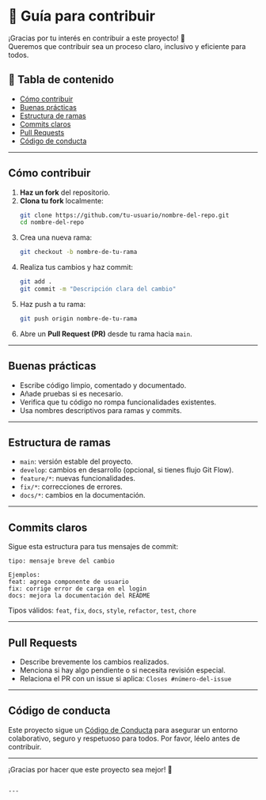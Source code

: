 # 🤝 Guía para contribuir

¡Gracias por tu interés en contribuir a este proyecto! 🎉  
Queremos que contribuir sea un proceso claro, inclusivo y eficiente para todos.

## 🧾 Tabla de contenido

- [Cómo contribuir](#cómo-contribuir)
- [Buenas prácticas](#buenas-prácticas)
- [Estructura de ramas](#estructura-de-ramas)
- [Commits claros](#commits-claros)
- [Pull Requests](#pull-requests)
- [Código de conducta](#código-de-conducta)

---

## Cómo contribuir

1. **Haz un fork** del repositorio.
2. **Clona tu fork** localmente:
   ```bash
   git clone https://github.com/tu-usuario/nombre-del-repo.git
   cd nombre-del-repo
   ```
3. Crea una nueva rama:
   ```bash
   git checkout -b nombre-de-tu-rama
   ```
4. Realiza tus cambios y haz commit:
   ```bash
   git add .
   git commit -m "Descripción clara del cambio"
   ```
5. Haz push a tu rama:
   ```bash
   git push origin nombre-de-tu-rama
   ```
6. Abre un **Pull Request (PR)** desde tu rama hacia `main`.

---

## Buenas prácticas

- Escribe código limpio, comentado y documentado.
- Añade pruebas si es necesario.
- Verifica que tu código no rompa funcionalidades existentes.
- Usa nombres descriptivos para ramas y commits.

---

## Estructura de ramas

- `main`: versión estable del proyecto.
- `develop`: cambios en desarrollo (opcional, si tienes flujo Git Flow).
- `feature/*`: nuevas funcionalidades.
- `fix/*`: correcciones de errores.
- `docs/*`: cambios en la documentación.

---

## Commits claros

Sigue esta estructura para tus mensajes de commit:

```
tipo: mensaje breve del cambio

Ejemplos:
feat: agrega componente de usuario
fix: corrige error de carga en el login
docs: mejora la documentación del README
```

Tipos válidos: `feat`, `fix`, `docs`, `style`, `refactor`, `test`, `chore`

---

## Pull Requests

- Describe brevemente los cambios realizados.
- Menciona si hay algo pendiente o si necesita revisión especial.
- Relaciona el PR con un issue si aplica: `Closes #número-del-issue`

---

## Código de conducta

Este proyecto sigue un [Código de Conducta](./CODE_OF_CONDUCT.md) para asegurar un entorno colaborativo, seguro y respetuoso para todos. Por favor, léelo antes de contribuir.

---

¡Gracias por hacer que este proyecto sea mejor! 🙌
```

---
